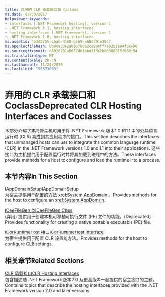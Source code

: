 ```yaml
---
title: 弃用的 CLR 承载接口和 Coclass
ms.date: 03/30/2017
helpviewer_keywords:
- interfaces [.NET Framework hosting], version 1
- .NET Framework 1.1, hosting interfaces
- hosting interfaces [.NET Framework], version 1
- .NET Framework 1.0, hosting interfaces
ms.assetid: 7b3d2755-cbab-4160-bc69-eb85791e38c7
ms.openlocfilehash: 8b90a33e2a0e6780a2ce908ff7ab251e94fbce90
ms.sourcegitcommit: d8020797a6657d0fbbdff362b80300815f682f94
ms.translationtype: MT
ms.contentlocale: zh-CN
ms.lasthandoff: 11/24/2020
ms.locfileid: "95673093"
---
```

# <a name="deprecated-clr-hosting-interfaces-and-coclasses"></a><span data-ttu-id="5829c-102">弃用的 CLR 承载接口和 Coclass</span><span class="sxs-lookup"><span data-stu-id="5829c-102">Deprecated CLR Hosting Interfaces and Coclasses</span></span>

<span data-ttu-id="5829c-103">本部分介绍了非托管主机可用于将 .NET Framework 版本1.0 和1.1 中的公共语言运行时 (CLR) 集成到其应用程序的接口。</span><span class="sxs-lookup"><span data-stu-id="5829c-103">This section describes the interfaces that unmanaged hosts can use to integrate the common language runtime (CLR) in the .NET Framework versions 1.0 and 1.1 into their applications.</span></span> <span data-ttu-id="5829c-104">这些接口为主机提供用于配置运行时并将其加载到进程中的方法。</span><span class="sxs-lookup"><span data-stu-id="5829c-104">These interfaces provide methods for a host to configure and load the runtime into a process.</span></span>  
  
## <a name="in-this-section"></a><span data-ttu-id="5829c-105">本节内容</span><span class="sxs-lookup"><span data-stu-id="5829c-105">In This Section</span></span>  

 <span data-ttu-id="5829c-106">IAppDomainSetup</span><span class="sxs-lookup"><span data-stu-id="5829c-106">IAppDomainSetup</span></span>  
 <span data-ttu-id="5829c-107">为宿主提供用于配置的方法 <xref:System.AppDomain> 。</span><span class="sxs-lookup"><span data-stu-id="5829c-107">Provides methods for the host to configure an <xref:System.AppDomain>.</span></span>  
  
 [<span data-ttu-id="5829c-108">ICeeFileGen 类</span><span class="sxs-lookup"><span data-stu-id="5829c-108">ICeeFileGen Class</span></span>](iceefilegen-class.md)  
 <span data-ttu-id="5829c-109"> (弃用) 提供用于创建本机可移植可执行文件 (PE) 文件的功能。</span><span class="sxs-lookup"><span data-stu-id="5829c-109">(Deprecated) Provides functionality for creating a native portable executable (PE) file.</span></span>  
  
 [<span data-ttu-id="5829c-110">ICorRuntimeHost 接口</span><span class="sxs-lookup"><span data-stu-id="5829c-110">ICorRuntimeHost Interface</span></span>](icorruntimehost-interface.md)  
 <span data-ttu-id="5829c-111">为宿主提供用于配置 CLR 设置的方法。</span><span class="sxs-lookup"><span data-stu-id="5829c-111">Provides methods for the host to configure CLR settings.</span></span>  
  
## <a name="related-sections"></a><span data-ttu-id="5829c-112">相关章节</span><span class="sxs-lookup"><span data-stu-id="5829c-112">Related Sections</span></span>  

 [<span data-ttu-id="5829c-113">CLR 承载接口</span><span class="sxs-lookup"><span data-stu-id="5829c-113">CLR Hosting Interfaces</span></span>](clr-hosting-interfaces.md)  
 <span data-ttu-id="5829c-114">包含描述随 .NET Framework 版本2.0 及更高版本一起提供的宿主接口的主题。</span><span class="sxs-lookup"><span data-stu-id="5829c-114">Contains topics that describe the hosting interfaces provided with the .NET Framework version 2.0 and later versions.</span></span>
